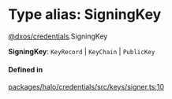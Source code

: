 # Type alias: SigningKey

[@dxos/credentials](../modules/dxos_credentials.md).SigningKey

 **SigningKey**: `KeyRecord` \| `KeyChain` \| `PublicKey`

#### Defined in

[packages/halo/credentials/src/keys/signer.ts:10](https://github.com/dxos/dxos/blob/main/packages/halo/credentials/src/keys/signer.ts#L10)
